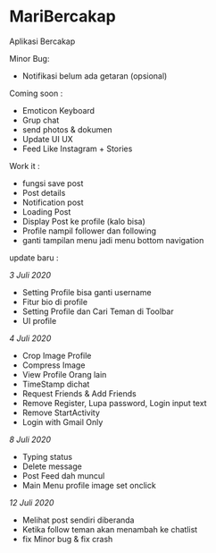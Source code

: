# MariBercakap
Aplikasi Bercakap

Minor Bug:
- Notifikasi belum ada getaran (opsional)

Coming soon :
- Emoticon Keyboard
- Grup chat
- send photos & dokumen
- Update UI UX
- Feed Like Instagram + Stories

Work it :
- fungsi save post
- Post details
- Notification post
- Loading Post
- Display Post ke profile (kalo bisa)
- Profile nampil follower dan following
- ganti tampilan menu jadi menu bottom navigation

update baru :

*3 Juli 2020*
- Setting Profile bisa ganti username
- Fitur bio di profile
- Setting Profile dan Cari Teman di Toolbar
- UI profile

*4 Juli 2020*
- Crop Image Profile
- Compress Image
- View Profile Orang lain
- TimeStamp dichat
- Request Friends & Add Friends
- Remove Register, Lupa password, Login input text
- Remove StartActivity
- Login with Gmail Only

*8 Juli 2020*
- Typing status
- Delete message
- Post Feed dah muncul
- Main Menu profile image set onclick

*12 Juli 2020*
- Melihat post sendiri diberanda
- Ketika follow teman akan menambah ke chatlist
- fix Minor bug & fix crash
